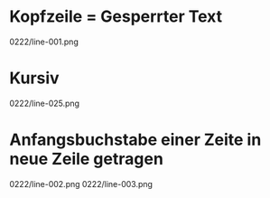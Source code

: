 # Kopfzeile = Gesperrter Text
0222/line-001.png
# Kursiv
0222/line-025.png
# Anfangsbuchstabe einer Zeite in neue Zeile getragen
0222/line-002.png
0222/line-003.png
